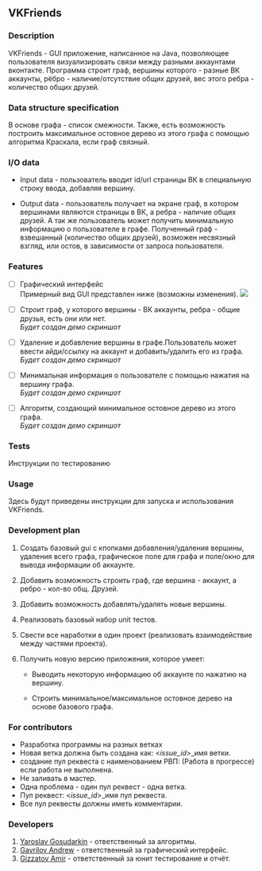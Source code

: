 ## VKFriends
### Description
VKFriends - GUI приложение, написанное на Java, позволяющее пользователя визуализировать связи между разными аккаунтами вконтакте. Программа строит граф, вершины которого - разные ВК аккаунты, рёбро - наличие/отсутствие общих друзей, вес этого ребра - количество общих друзей. 

### Data structure specification
В основе графа - список смежности. Также, есть возможность построить максимальное остовное дерево из этого графа с помощью алгоритма Краскала, если граф связный. 

### I/O data
 * Input data - пользователь вводит id/url страницы ВК в специальную строку ввода, добавляя вершину.

 * Output data - пользователь получает на экране граф, в котором вершинами являются страницы в ВК, а ребра - наличие общих друзей. А так же пользователь может получить минимальную информацию о пользователе в графе. Полученный граф - взвешанный (количество общих друзей), возможен несвязный взгляд, или остов, в зависимости от запроса пользователя.

### Features

- [ ] Графический интерфейс</br>
Примерный вид GUI представлен ниже (возможны изменения).
![](https://github.com/DarkFlink/VKFriends/blob/0f2055c5655ee06465b7ad3bb0e8414f61357718/docs/Images/SimpleDemoGUI.png?raw=true)

- [ ] Строит граф, у которого вершины - ВК аккаунты, ребра - общие друзья, есть они или нет.</br>
*Будет создан демо скриншот*

- [ ] Удаление и добавление вершины в графе.Пользователь может ввести айди/ссылку на аккаунт и добавить/удалить его из графа.</br>
*Будет создан демо скриншот*

- [ ] Минимальная информация о пользователе с помощью нажатия на вершину графа.</br>
*Будет создан демо скриншот* 

- [ ] Алгоритм, создающий минимальное остовное дерево из этого графа.</br>
*Будет создан демо скриншот* 

### Tests
Инструкции по тестированию

### Usage
Здесь будут приведены инструкции для запуска и использования VKFriends.

### Development plan
 1) Создать базовый gui с кпопками добавления/удаления вершины, удаления всего графа, графическое поле для графа и поле/окно для вывода информации об аккаунте.
 
 2) Добавить возможность строить граф, где вершина - аккаунт, а ребро - кол-во общ. Друзей.
 
 3) Добавить возможность добавлять/удалять новые вершины.
 
 4) Реализовать базовый набор unit тестов.
 
 5) Свести все наработки в один проект (реализовать взаимодействие между частями проекта).
 
 6) Получить новую версию приложения, которое умеет:

    * Выводить некоторую информацию об аккаунте по нажатию на вершину.
    
    * Строить минимальное/максимальное остовное дерево на основе базового графа.
    
    
### For contributors
* Разработка программы на разных ветках
* Новая ветка должна быть создана как: <_issue_id_>_имя ветки.
* создание пул реквеста с наименованием РВП: (Работа в прогрессе) если работа не выполнена.
* Не заливать в мастер.
* Одна проблема - один пул реквест - одна ветка.
* Пул реквест: <_issue_id_>_имя пул реквеста.
* Все пул реквесты должны иметь комментарии.

### Developers
1. [Yaroslav Gosudarkin](https://github.com/DarkFlink) - ответственный за алгоритмы.
2. [Gavrilov Andrew](https://github.com/AndrewGavril) - ответственный за графический интерфейс.
3. [Gizzatov Amir](https://github.com/Gizzatovamir) - ответственный за юнит тестирование и отчёт.
